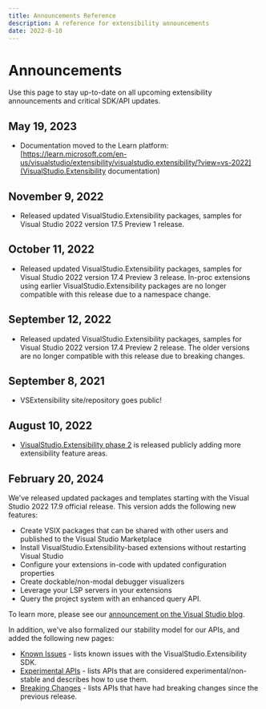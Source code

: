 ```yaml
---
title: Announcements Reference
description: A reference for extensibility announcements
date: 2022-8-10
---
```


# Announcements
Use this page to stay up-to-date on all upcoming extensibility announcements and critical SDK/API updates.

## May 19, 2023
* Documentation moved to the Learn platform: [https://learn.microsoft.com/en-us/visualstudio/extensibility/visualstudio.extensibility/?view=vs-2022](VisualStudio.Extensibility documentation)

## November 9, 2022
* Released updated VisualStudio.Extensibility packages, samples for Visual Studio 2022 version 17.5 Preview 1 release. 

## October 11, 2022
* Released updated VisualStudio.Extensibility packages, samples for Visual Studio 2022 version 17.4 Preview 3 release. In-proc extensions using earlier VisualStudio.Extensibility packages are no longer compatible with this release due to a namespace change.

## September 12, 2022
* Released updated VisualStudio.Extensibility packages, samples for Visual Studio 2022 version 17.4 Preview 2 release. The older versions are no longer compatible with this release due to breaking changes.

## September 8, 2021
* VSExtensibility site/repository goes public!

## August 10, 2022
* [VisualStudio.Extensibility phase 2](https://devblogs.microsoft.com/visualstudio/visualstudio-extensibility/) is released publicly adding more extensibility feature areas.

## February 20, 2024
We've released updated packages and templates starting with the Visual Studio 2022 17.9 official release. This version adds the following new features:
* Create VSIX packages that can be shared with other users and published to the Visual Studio Marketplace
* Install VisualStudio.Extensibility-based extensions without restarting Visual Studio
* Configure your extensions in-code with updated configuration properties
* Create dockable/non-modal debugger visualizers
* Leverage your LSP servers in your extensions
* Query the project system with an enhanced query API.

To learn more, please see our [announcement on the Visual Studio blog](https://devblogs.microsoft.com/visualstudio/visualstudio-extensibility-17-9/).

In addition, we've also formalized our stability model for our APIs, and added the following new pages:
* [Known Issues](./known_issues.md) - lists known issues with the VisualStudio.Extensibility SDK.
* [Experimental APIs](./experimental_apis.md) - lists APIs that are considered experimental/non-stable and describes how to use them.
* [Breaking Changes](./breaking_changes.md) - lists APIs that have had breaking changes since the previous release.